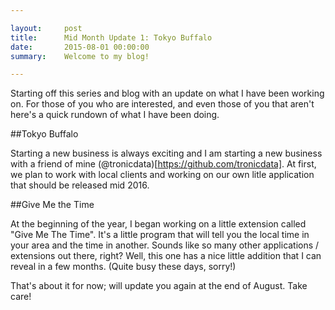 ```yaml
---

layout:     post
title:      Mid Month Update 1: Tokyo Buffalo
date:       2015-08-01 00:00:00
summary:    Welcome to my blog!

---
```


Starting off this series and blog with an update on what I have been working on.
For those of you who are interested, and even those of you that aren't here's a
quick rundown of what I have been doing.

##Tokyo Buffalo

Starting a new business is always exciting and I am starting a new business with
a friend of mine (@tronicdata)[https://github.com/tronicdata]. At first, we plan
to work with local clients and working on our own litle application that should
be released mid 2016. 

##Give Me the Time

At the beginning of the year, I began working on a little extension called "Give
Me The Time". It's a little program that will tell you the local time in your area
and the time in another. Sounds like so many other applications / extensions out 
there, right? Well, this one has a nice little addition that I can reveal in a few
months. (Quite busy these days, sorry!)

That's about it for now; will update you again at the end of August. Take care!
